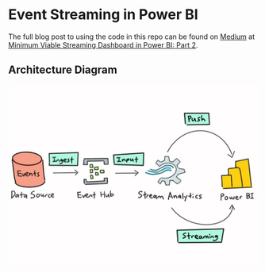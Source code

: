# Event Streaming in Power BI
The full blog post to using the code in this repo can be found on [Medium](https://nathancheng-data.medium.com/) at [Minimum Viable Streaming Dashboard in Power BI: Part 2]().

## Architecture Diagram
![](architecture-diagram.jpeg)
